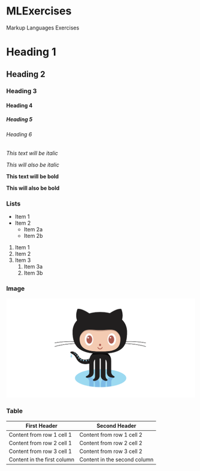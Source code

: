 # MLExercises
Markup Languages Exercises

# Heading 1
## Heading 2
### Heading 3
#### Heading 4
##### Heading 5
###### Heading 6
*This text will be italic*

_This will also be italic_

**This text will be bold**

__This will also be bold__

### Lists
* Item 1
* Item 2
  * Item 2a
  * Item 2b
  
1. Item 1
2. Item 2
3. Item 3
   1. Item 3a
   2. Item 3b

### Image
![Image of GitHub octocat](/Tema01/github-octocat.png)

### Table
First Header | Second Header
------------ | -------------
Content from row 1 cell 1 | Content from row 1 cell 2
Content from row 2 cell 1 | Content from row 2 cell 2
Content from row 3 cell 1 | Content from row 3 cell 2
Content in the first column | Content in the second column

